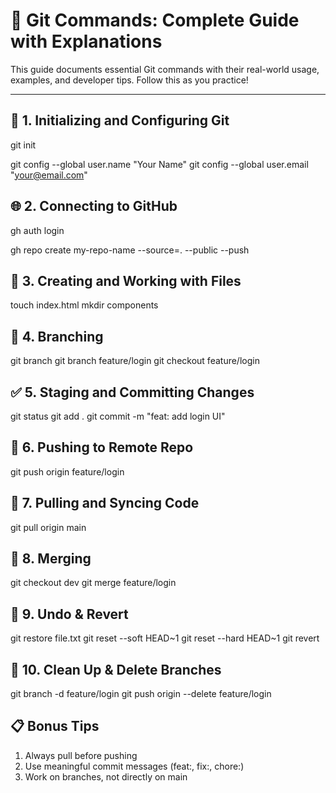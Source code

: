 # 📘 Git Commands: Complete Guide with Explanations

This guide documents essential Git commands with their real-world usage, examples, and developer tips. Follow this as you practice!

---

## 🔰 1. Initializing and Configuring Git

git init

<!-- Initializes a Git repository in your current project directory. -->

git config --global user.name "Your Name"
git config --global user.email "your@email.com"

<!-- Sets your Git identity globally (used in all repos). -->

## 🌐 2. Connecting to GitHub

gh auth login

<!-- Authenticates your system with GitHub using CLI (one-time setup). -->

gh repo create my-repo-name --source=. --public --push

<!-- Creates a new GitHub repo from your current folder and pushes the code there. -->

## 📁 3. Creating and Working with Files

touch index.html
mkdir components

<!-- Creates a new file or directory. -->

## 🌿 4. Branching

git branch
git branch feature/login
git checkout feature/login

<!-- Lists branches, creates a new branch, and switches to it. -->

## ✅ 5. Staging and Committing Changes

git status
git add .
git commit -m "feat: add login UI"

<!-- Shows change status, stages changes, and commits them with a meaningful message. -->

## 🚀 6. Pushing to Remote Repo

git push origin feature/login

<!-- Pushes your local branch to GitHub. -->

## 🔄 7. Pulling and Syncing Code

git pull origin main

<!-- Pulls latest code from main branch of remote repo. -->

## 🔀 8. Merging

git checkout dev
git merge feature/login

<!-- Switches to dev and merges feature/login into it. -->

## 🧪 9. Undo & Revert

git restore file.txt
git reset --soft HEAD~1
git reset --hard HEAD~1
git revert <commit-id>

<!-- Used to undo uncommitted and committed changes safely. -->

## 🧹 10. Clean Up & Delete Branches

git branch -d feature/login
git push origin --delete feature/login

<!-- Deletes local and remote branches once your feature is merged. -->

## 📋 Bonus Tips

1. Always pull before pushing
2. Use meaningful commit messages (feat:, fix:, chore:)
3. Work on branches, not directly on main
